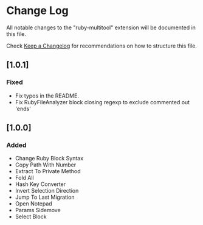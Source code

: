 # Change Log

All notable changes to the "ruby-multitool" extension will be documented in this file.

Check [Keep a Changelog](http://keepachangelog.com/) for recommendations on how to structure this file.

## [1.0.1]

### Fixed

- Fix typos in the README.
- Fix RubyFileAnalyzer block closing regexp to exclude commented out 'ends'

## [1.0.0]

### Added

- Change Ruby Block Syntax
- Copy Path With Number
- Extract To Private Method
- Fold All
- Hash Key Converter
- Invert Selection Direction
- Jump To Last Migration
- Open Notepad
- Params Sidemove
- Select Block
